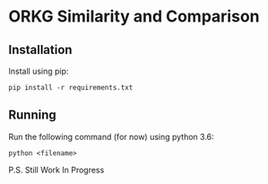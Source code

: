 # ORKG Similarity and Comparison

## Installation

Install using pip:

    pip install -r requirements.txt


## Running 
Run the following command (for now) using python 3.6:

    python <filename>
    
P.S. Still Work In Progress